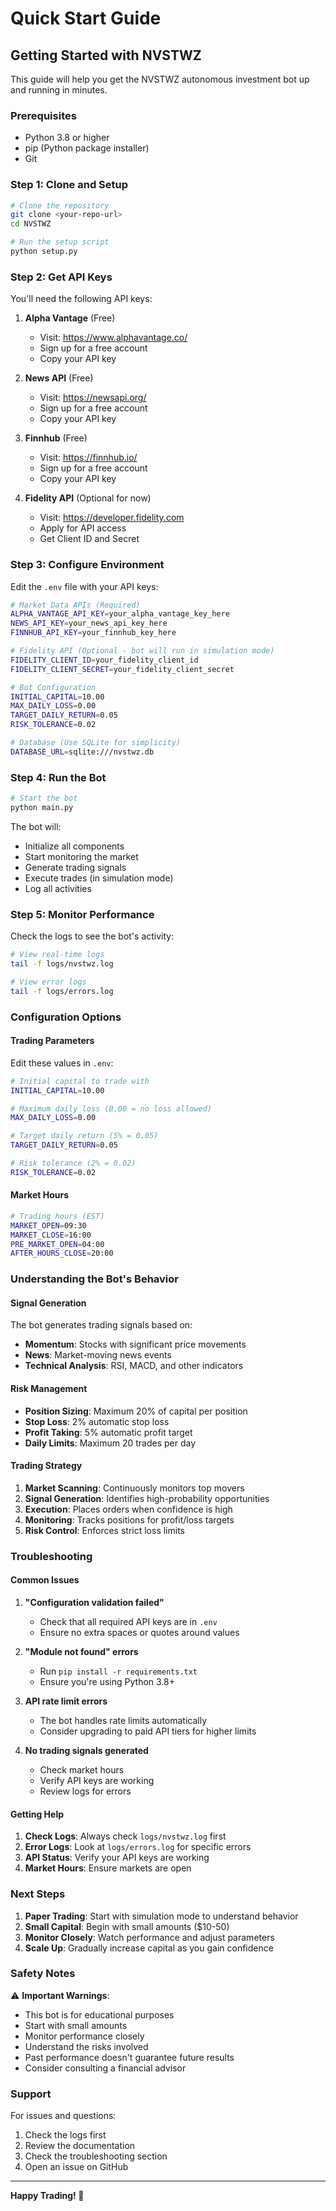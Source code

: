 # Quick Start Guide

## Getting Started with NVSTWZ

This guide will help you get the NVSTWZ autonomous investment bot up and running in minutes.

### Prerequisites

- Python 3.8 or higher
- pip (Python package installer)
- Git

### Step 1: Clone and Setup

```bash
# Clone the repository
git clone <your-repo-url>
cd NVSTWZ

# Run the setup script
python setup.py
```

### Step 2: Get API Keys

You'll need the following API keys:

1. **Alpha Vantage** (Free)
   - Visit: https://www.alphavantage.co/
   - Sign up for a free account
   - Copy your API key

2. **News API** (Free)
   - Visit: https://newsapi.org/
   - Sign up for a free account
   - Copy your API key

3. **Finnhub** (Free)
   - Visit: https://finnhub.io/
   - Sign up for a free account
   - Copy your API key

4. **Fidelity API** (Optional for now)
   - Visit: https://developer.fidelity.com
   - Apply for API access
   - Get Client ID and Secret

### Step 3: Configure Environment

Edit the `.env` file with your API keys:

```bash
# Market Data APIs (Required)
ALPHA_VANTAGE_API_KEY=your_alpha_vantage_key_here
NEWS_API_KEY=your_news_api_key_here
FINNHUB_API_KEY=your_finnhub_key_here

# Fidelity API (Optional - bot will run in simulation mode)
FIDELITY_CLIENT_ID=your_fidelity_client_id
FIDELITY_CLIENT_SECRET=your_fidelity_client_secret

# Bot Configuration
INITIAL_CAPITAL=10.00
MAX_DAILY_LOSS=0.00
TARGET_DAILY_RETURN=0.05
RISK_TOLERANCE=0.02

# Database (Use SQLite for simplicity)
DATABASE_URL=sqlite:///nvstwz.db
```

### Step 4: Run the Bot

```bash
# Start the bot
python main.py
```

The bot will:
- Initialize all components
- Start monitoring the market
- Generate trading signals
- Execute trades (in simulation mode)
- Log all activities

### Step 5: Monitor Performance

Check the logs to see the bot's activity:

```bash
# View real-time logs
tail -f logs/nvstwz.log

# View error logs
tail -f logs/errors.log
```

### Configuration Options

#### Trading Parameters

Edit these values in `.env`:

```bash
# Initial capital to trade with
INITIAL_CAPITAL=10.00

# Maximum daily loss (0.00 = no loss allowed)
MAX_DAILY_LOSS=0.00

# Target daily return (5% = 0.05)
TARGET_DAILY_RETURN=0.05

# Risk tolerance (2% = 0.02)
RISK_TOLERANCE=0.02
```

#### Market Hours

```bash
# Trading hours (EST)
MARKET_OPEN=09:30
MARKET_CLOSE=16:00
PRE_MARKET_OPEN=04:00
AFTER_HOURS_CLOSE=20:00
```

### Understanding the Bot's Behavior

#### Signal Generation
The bot generates trading signals based on:
- **Momentum**: Stocks with significant price movements
- **News**: Market-moving news events
- **Technical Analysis**: RSI, MACD, and other indicators

#### Risk Management
- **Position Sizing**: Maximum 20% of capital per position
- **Stop Loss**: 2% automatic stop loss
- **Profit Taking**: 5% automatic profit target
- **Daily Limits**: Maximum 20 trades per day

#### Trading Strategy
1. **Market Scanning**: Continuously monitors top movers
2. **Signal Generation**: Identifies high-probability opportunities
3. **Execution**: Places orders when confidence is high
4. **Monitoring**: Tracks positions for profit/loss targets
5. **Risk Control**: Enforces strict loss limits

### Troubleshooting

#### Common Issues

1. **"Configuration validation failed"**
   - Check that all required API keys are in `.env`
   - Ensure no extra spaces or quotes around values

2. **"Module not found" errors**
   - Run `pip install -r requirements.txt`
   - Ensure you're using Python 3.8+

3. **API rate limit errors**
   - The bot handles rate limits automatically
   - Consider upgrading to paid API tiers for higher limits

4. **No trading signals generated**
   - Check market hours
   - Verify API keys are working
   - Review logs for errors

#### Getting Help

1. **Check Logs**: Always check `logs/nvstwz.log` first
2. **Error Logs**: Look at `logs/errors.log` for specific errors
3. **API Status**: Verify your API keys are working
4. **Market Hours**: Ensure markets are open

### Next Steps

1. **Paper Trading**: Start with simulation mode to understand behavior
2. **Small Capital**: Begin with small amounts ($10-50)
3. **Monitor Closely**: Watch performance and adjust parameters
4. **Scale Up**: Gradually increase capital as you gain confidence

### Safety Notes

⚠️ **Important Warnings**:

- This bot is for educational purposes
- Start with small amounts
- Monitor performance closely
- Understand the risks involved
- Past performance doesn't guarantee future results
- Consider consulting a financial advisor

### Support

For issues and questions:
1. Check the logs first
2. Review the documentation
3. Check the troubleshooting section
4. Open an issue on GitHub

---

**Happy Trading! 🚀** 